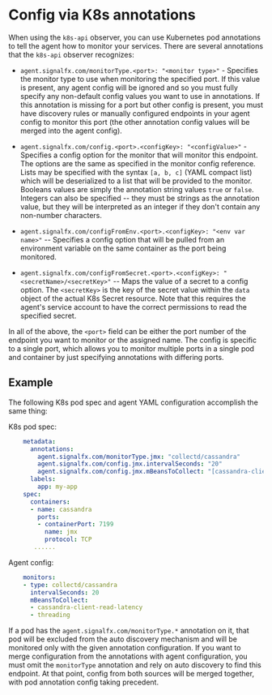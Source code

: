 # Config via K8s annotations

When using the `k8s-api` observer, you can use Kubernetes pod annotations to
tell the agent how to monitor your services.  There are several annotations
that the `k8s-api` observer recognizes:

- `agent.signalfx.com/monitorType.<port>: "<monitor type>"` - Specifies the
	monitor type to use when monitoring the specified port.  If this value is
	present, any agent config will be ignored and so you must fully specify any
	non-default config values you want to use in annotations.  If this
	annotation is missing for a port but other config is present, you must have
	discovery rules or manually configured endpoints in your agent config to
	monitor this port (the other annotation config values will be merged into
	the agent config).

- `agent.signalfx.com/config.<port>.<configKey>: "<configValue>"` - Specifies
	a config option for the monitor that will monitor this endpoint.  The
	options are the same as specified in the monitor config reference.  Lists
	may be specified with the syntax `[a, b, c]` (YAML compact list) which
	will be deserialized to a list that will be provided to the monitor.
	Booleans values are simply the annotation string values `true` or
	`false`.  Integers can also be specified -- they must be strings as the
	annotation value, but they will be interpreted as an integer if they don't
	contain any non-number characters.

- `agent.signalfx.com/configFromEnv.<port>.<configKey>: "<env var name>"` --
	Specifies a config option that will be pulled from an environment variable
	on the same container as the port being monitored.

- `agent.signalfx.com/configFromSecret.<port>.<configKey>:
	"<secretName>/<secretKey>"` -- Maps the value of a secret to a config
	option.  The `<secretKey>` is the key of the secret value within the
	`data` object of the actual K8s Secret resource.  Note that this requires
	the agent's service account to have the correct permissions to read the
	specified secret.

In all of the above, the `<port>` field can be either the port number of the
endpoint you want to monitor or the assigned name.  The config is specific to a
single port, which allows you to monitor multiple ports in a single pod and
container by just specifying annotations with differing ports.

## Example

The following K8s pod spec and agent YAML configuration accomplish the same
thing:

K8s pod spec:

```yaml
    metadata:
      annotations:
        agent.signalfx.com/monitorType.jmx: "collectd/cassandra"
        agent.signalfx.com/config.jmx.intervalSeconds: "20"
        agent.signalfx.com/config.jmx.mBeansToCollect: "[cassandra-client-read-latency, threading]"
      labels:
        app: my-app
    spec:
      containers:
      - name: cassandra
        ports:
        - containerPort: 7199
          name: jmx
          protocol: TCP
       ......
```

Agent config:

```yaml
    monitors:
    - type: collectd/cassandra
      intervalSeconds: 20
      mBeansToCollect:
      - cassandra-client-read-latency
      - threading
```

If a pod has the `agent.signalfx.com/monitorType.*` annotation on it, that
pod will be excluded from the auto discovery mechanism and will be monitored
only with the given annotation configuration.  If you want to merge
configuration from the annotations with agent configuration, you must omit the
`monitorType` annotation and rely on auto discovery to find this endpoint.
At that point, config from both sources will be merged together, with pod
annotation config taking precedent.

